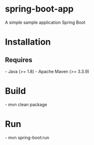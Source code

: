 # spring-boot-app

A simple sample application Spring Boot

<h1> Installation </h1> 

<h2> Requires </h2>
- Java (>= 1.8)
- Apache Maven (>= 3.3.9)

<h1> Build </h1>
- mvn clean package

<h1> Run </h1>
- mvn spring-boot:run


